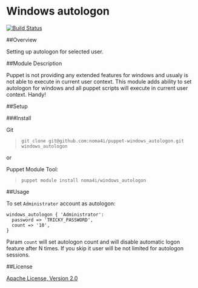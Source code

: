 # Windows autologon

[![Build Status](https://travis-ci.org/noma4i/puppet-windows_autologon.png)](https://travis-ci.org/noma4i/puppet-windows_autologon)

##Overview

Setting up autologon for selected user.

##Module Description

Puppet is not providing any extended features for windows and usualy is not able to execute in current user context. This module adds ability to set autologon
 for windows and all puppet scripts will execute in current user context. Handy!

##Setup

###Install

Git
> `git clone git@github.com:noma4i/puppet-windows_autologon.git windows_autologon`

or

Puppet Module Tool:
> `puppet module install noma4i/windows_autologon`

##Usage

To set `Administrator` account as autologon:

    windows_autologon { 'Administrator':
      password => 'TRICKY_PASSWORD',
      count => '10',
    }


Param `count` will set autologon count and will disable automatic logon feature after N times. If you skip it user will be not limited for autologon sessions.

##License

[Apache License, Version 2.0](http://www.apache.org/licenses/LICENSE-2.0.html)



